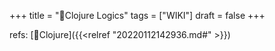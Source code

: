 +++
title = "📝Clojure Logics"
tags = ["WIKI"]
draft = false
+++

refs: [📝Clojure]({{<relref "20220112142936.md#" >}})
